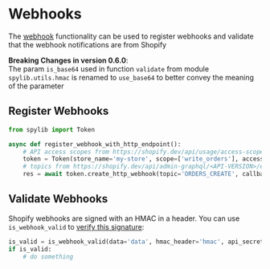# Webhooks

The [webhook](https://shopify.dev/apps/webhooks/configuration)
functionality can be used to register webhooks and validate that the webhook notifications are from Shopify

**Breaking Changes in version 0.6.0**: <br>
The param `is_base64` used in function `validate` from module `spylib.utils.hmac` is renamed to `use_base64`
to better convey the meaning of the parameter


## Register Webhooks
```python
from spylib import Token

async def register_webhook_with_http_endpoint():
    # API access scopes from https://shopify.dev/api/usage/access-scopes
    token = Token(store_name='my-store', scope=['write_orders'], access_token='ACCESS_TOKEN')
    # topics from https://shopify.dev/api/admin-graphql/<API-VERSION>/enums/webhooksubscriptiontopic
    res = await token.create_http_webhook(topic='ORDERS_CREATE', callback_url='https://sometest.com/example') 
```

## Validate Webhooks

Shopify webhooks are signed with an HMAC in a header. You can use `is_webhook_valid` to [verify this signature](https://shopify.dev/apps/webhooks/configuration/https#step-5-verify-the-webhook):

```python
is_valid = is_webhook_valid(data='data', hmac_header='hmac', api_secret_key='API_SECRET_KEY')
if is_valid:
    # do something
```
